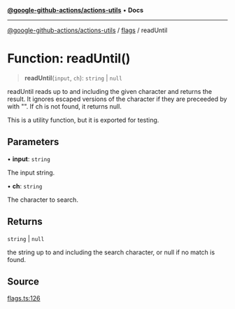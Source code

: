 [**@google-github-actions/actions-utils**](../../README.md) • **Docs**

***

[@google-github-actions/actions-utils](../../modules.md) / [flags](../README.md) / readUntil

# Function: readUntil()

> **readUntil**(`input`, `ch`): `string` \| `null`

readUntil reads up to and including the given character and returns the
result. It ignores escaped versions of the character if they are preceeded by
with "\". If ch is not found, it returns null.

This is a utility function, but it is exported for testing.

## Parameters

• **input**: `string`

The input string.

• **ch**: `string`

The character to search.

## Returns

`string` \| `null`

the string up to and including the search character, or null if no
match is found.

## Source

[flags.ts:126](https://github.com/google-github-actions/actions-utils/blob/main/src/flags.ts#L126)
